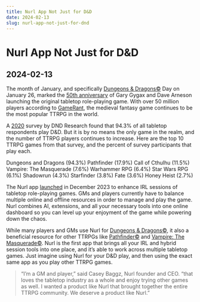 ```yaml
---
title: Nurl App Not Just for D&D
date: 2024-02-13
slug: nurl-app-not-just-for-dnd
---
```


# Nurl App Not Just for D&D

## 2024-02-13

The month of January, and specifically [Dungeons & Dragons&copy;](https://dnd.wizards.com/) Day on January 26, marked the [50th anniversary](https://nurlttrpg.com/blog/og-ttrpg-turns-50) of Gary Gygax and Dave Arneson launching the original tabletop role-playing game. With over 50 million players according to [GameRant](https://gamerant.com/), the medieval fantasy game continues to be the most popular TTRPG in the world.

A [2020](https://www.dndresearch.com/blog/2020-survey-result-update-1-demographic-of-ttrpg-players#/) survey by DND Research found that 94.3% of all tabletop respondents play D&D. But it is by no means the only game in the realm, and the number of TTRPG players continues to increase. Here are the top 10 TTRPG games from that survey, and the percent of survey participants that play each.

Dungeons and Dragons (94.3%)
Pathfinder (17.9%)
Call of Cthulhu (11.5%)
Vampire: The Masquerade (7.6%)
Warhammer RPG (6.4%)
Star Wars RPG (6.1%)
Shadowrun (4.3%)
Starfinder (3.8%)
Fate (3.6%)
Honey Heist (2.7%)

The Nurl app [launched](/blog/nurl-beta-goes-global/) in December 2023 to enhance IRL sessions of tabletop role-playing games. GMs and players currently have to balance multiple online and offline resources in order to manage and play the game. Nurl combines AI, extensions, and all your necessary tools into one online dashboard so you can level up your enjoyment of the game while powering down the chaos.

While many players and GMs use Nurl for [Dungeons & Dragons&copy;](https://dnd.wizards.com/), it also a beneficial resource for other TTRPGs like [Pathfinder&copy;](https://paizo.com/pathfinder) and [Vampire: The Masquerade&copy;](https://www.paradoxinteractive.com/games/world-of-darkness/discover-world-of-darkness/vampire-the-masquerade). Nurl is the first app that brings all your IRL and hybrid session tools into one place, and it’s able to work across multiple tabletop games. Just imagine using Nurl for your D&D play, and then using the exact same app as you play other TTRPG games.

> “I’m a GM and player,” said Casey Baggz, Nurl founder and CEO. “that loves the tabletop industry as a whole and enjoy trying other games as well. I wanted a product like Nurl that brought together the entire TTRPG community. We deserve a product like Nurl.”
